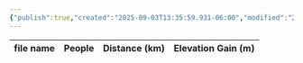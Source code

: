 ```yaml
---
{"publish":true,"created":"2025-09-03T13:35:59.931-06:00","modified":"2025-09-03T14:49:31.618-06:00","published":"2025-09-03T14:49:31.618-06:00","tags":["route"],"cssclasses":"","elevation":null,"region":"Kootenays","location":null,"DWYT":"Outstanding","Kane":null,"completed":true}
---
```



| file name | People | Distance (km) | Elevation Gain (m) |
| --------- | ------ | ------------- | ------------------ |